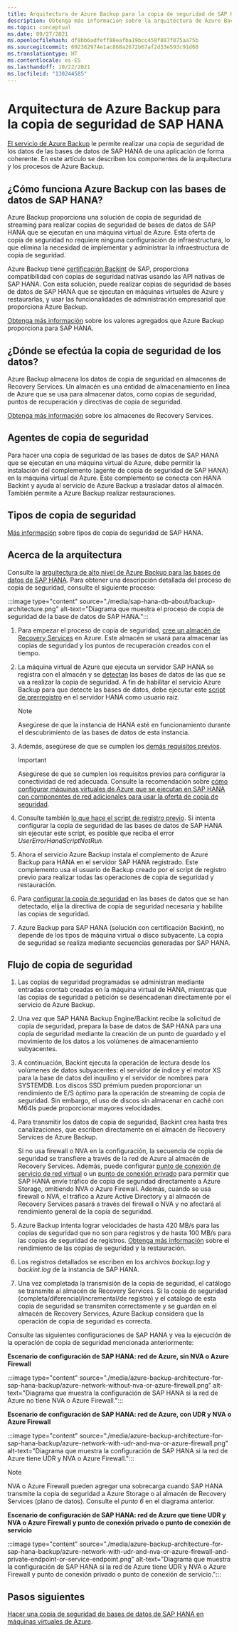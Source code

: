 ```yaml
---
title: Arquitectura de Azure Backup para la copia de seguridad de SAP HANA
description: Obtenga más información sobre la arquitectura de Azure Backup para la copia de seguridad de SAP HANA.
ms.topic: conceptual
ms.date: 09/27/2021
ms.openlocfilehash: df8bb6adfeff88eafba19bcc459f887f075aa75b
ms.sourcegitcommit: 692382974e1ac868a2672b67af2d33e593c91d60
ms.translationtype: HT
ms.contentlocale: es-ES
ms.lasthandoff: 10/22/2021
ms.locfileid: "130244585"
---
```

# <a name="azure-backup-architecture-for-sap-hana-backup"></a>Arquitectura de Azure Backup para la copia de seguridad de SAP HANA

[El servicio de Azure Backup](./backup-overview.md) le permite realizar una copia de seguridad de los datos de las bases de datos de SAP HANA de una aplicación de forma coherente. En este artículo se describen los componentes de la arquitectura y los procesos de Azure Backup.

## <a name="how-does-azure-backup-work-with-sap-hana-databases"></a>¿Cómo funciona Azure Backup con las bases de datos de SAP HANA?

Azure Backup proporciona una solución de copia de seguridad de streaming para realizar copias de seguridad de bases de datos de SAP HANA que se ejecutan en una máquina virtual de Azure. Esta oferta de copia de seguridad no requiere ninguna configuración de infraestructura, lo que elimina la necesidad de implementar y administrar la infraestructura de copia de seguridad.

Azure Backup tiene [certificación Backint](https://www.sap.com/dmc/exp/2013_09_adpd/enEN/#/d/solutions?id=8f3fd455-a2d7-4086-aa28-51d8870acaa5) de SAP, proporciona compatibilidad con copias de seguridad nativas usando las API nativas de SAP HANA. Con esta solución, puede realizar copias de seguridad de bases de datos de SAP HANA que se ejecutan en máquinas virtuales de Azure y restaurarlas, y usar las funcionalidades de administración empresarial que proporciona Azure Backup.

[Obtenga más información](./sap-hana-db-about.md#added-value) sobre los valores agregados que Azure Backup proporciona para SAP HANA.

## <a name="where-is-the-data-backed-up"></a>¿Dónde se efectúa la copia de seguridad de los datos?

Azure Backup almacena los datos de copia de seguridad en almacenes de Recovery Services. Un almacén es una entidad de almacenamiento en línea de Azure que se usa para almacenar datos, como copias de seguridad, puntos de recuperación y directivas de copia de seguridad.

[Obtenga más información](./backup-azure-backup-faq.yml) sobre los almacenes de Recovery Services.

## <a name="backup-agents"></a>Agentes de copia de seguridad

Para hacer una copia de seguridad de las bases de datos de SAP HANA que se ejecutan en una máquina virtual de Azure, debe permitir la instalación del complemento (agente de copia de seguridad de SAP HANA) en la máquina virtual de Azure. Este complemento se conecta con HANA Backint y ayuda al servicio de Azure Backup a trasladar datos al almacén. También permite a Azure Backup realizar restauraciones.

## <a name="backup-types"></a>Tipos de copia de seguridad

[Más información](./backup-architecture.md#sap-hana-backup-types) sobre tipos de copia de seguridad de SAP HANA.

## <a name="about-architecture"></a>Acerca de la arquitectura

Consulte la [arquitectura de alto nivel de Azure Backup para las bases de datos de SAP HANA](./sap-hana-db-about.md#backup-architecture). Para obtener una descripción detallada del proceso de copia de seguridad, consulte el siguiente proceso:

:::image type="content" source="./media/sap-hana-db-about/backup-architecture.png" alt-text="Diagrama que muestra el proceso de copia de seguridad de la base de datos de SAP HANA.":::

1. Para empezar el proceso de copia de seguridad, [cree un almacén de Recovery Services](./tutorial-backup-sap-hana-db.md#create-a-recovery-services-vault) en Azure. Este almacén se usará para almacenar las copias de seguridad y los puntos de recuperación creados con el tiempo.

1. La máquina virtual de Azure que ejecuta un servidor SAP HANA se registra con el almacén y se [detectan](./tutorial-backup-sap-hana-db.md#discover-the-databases) las bases de datos de las que se va a realizar la copia de seguridad. A fin de habilitar el servicio Azure Backup para que detecte las bases de datos, debe ejecutar este [script de prerregistro](https://go.microsoft.com/fwlink/?linkid=2173610) en el servidor HANA como usuario raíz. 
   >[!Note]
   >Asegúrese de que la instancia de HANA esté en funcionamiento durante el descubrimiento de las bases de datos de esta instancia.

1. Además, asegúrese de que se cumplen los [demás requisitos previos](./tutorial-backup-sap-hana-db.md#prerequisites).

   >[!Important]
   >Asegúrese de que se cumplen los requisitos previos para configurar la conectividad de red adecuada. Consulte la recomendación sobre [cómo configurar máquinas virtuales de Azure que se ejecutan en SAP HANA con componentes de red adicionales para usar la oferta de copia de seguridad](./tutorial-backup-sap-hana-db.md#set-up-network-connectivity).

1. Consulte también [lo que hace el script de registro previo](./tutorial-backup-sap-hana-db.md#what-the-pre-registration-script-does). Si intenta configurar la copia de seguridad de las bases de datos de SAP HANA sin ejecutar este script, es posible que reciba el error _UserErrorHanaScriptNotRun_.

1. Ahora el servicio Azure Backup instala el complemento de Azure Backup para HANA en el servidor SAP HANA registrado. Este complemento usa el usuario de Backup creado por el script de registro previo para realizar todas las operaciones de copia de seguridad y restauración.

1. Para [configurar la copia de seguridad](./tutorial-backup-sap-hana-db.md#configure-backup) en las bases de datos que se han detectado, elija la directiva de copia de seguridad necesaria y habilite las copias de seguridad.

1. Azure Backup para SAP HANA (solución con certificación Backint), no depende de los tipos de máquina virtual o disco subyacente. La copia de seguridad se realiza mediante secuencias generadas por SAP HANA.

## <a name="backup-flow"></a>Flujo de copia de seguridad

1. Las copias de seguridad programadas se administran mediante entradas crontab creadas en la máquina virtual de HANA, mientras que las copias de seguridad a petición se desencadenan directamente por el servicio de Azure Backup.

1. Una vez que SAP HANA Backup Engine/Backint recibe la solicitud de copia de seguridad, prepara la base de datos de SAP HANA para una copia de seguridad mediante la creación de un punto de guardado y el movimiento de los datos a los volúmenes de almacenamiento subyacentes.

1. A continuación, Backint ejecuta la operación de lectura desde los volúmenes de datos subyacentes: el servidor de índice y el motor XS para la base de datos del inquilino y el servidor de nombres para SYSTEMDB. Los discos SSD prémium pueden proporcionar un rendimiento de E/S óptimo para la operación de streaming de copia de seguridad. Sin embargo, el uso de discos sin almacenar en caché con M64Is puede proporcionar mayores velocidades.

1. Para transmitir los datos de copia de seguridad, Backint crea hasta tres canalizaciones, que escriben directamente en el almacén de Recovery Services de Azure Backup.

   Si no usa firewall o NVA en la configuración, la secuencia de copia de seguridad se transfiere a través de la red de Azure al almacén de Recovery Services. Además, puede configurar [punto de conexión de servicio de red virtual](../virtual-network/virtual-network-service-endpoints-overview.md) o un [punto de conexión privado](../private-link/private-endpoint-overview.md) para permitir que SAP HANA envíe tráfico de copia de seguridad directamente a Azure Storage, omitiendo NVA o Azure Firewall. Además, cuando se usa firewall o NVA, el tráfico a Azure Active Directory y al almacén de Recovery Services pasará a través del firewall o NVA y no afectará al rendimiento general de la copia de seguridad. 

1. Azure Backup intenta lograr velocidades de hasta 420 MB/s para las copias de seguridad que no son para registros y de hasta 100 MB/s para las copias de seguridad de registros. [Obtenga más información](./tutorial-backup-sap-hana-db.md#understanding-backup-and-restore-throughput-performance) sobre el rendimiento de las copias de seguridad y la restauración.

1. Los registros detallados se escriben en los archivos _backup.log_ y _backint.log_ de la instancia de SAP HANA.

1. Una vez completada la transmisión de la copia de seguridad, el catálogo se transmite al almacén de Recovery Services. Si la copia de seguridad (completa/diferencial/incremental/de registro) y el catálogo de esta copia de seguridad se transmiten correctamente y se guardan en el almacén de Recovery Services, Azure Backup considera que la operación de copia de seguridad es correcta.

Consulte las siguientes configuraciones de SAP HANA y vea la ejecución de la operación de copia de seguridad mencionada anteriormente:

**Escenario de configuración de SAP HANA: red de Azure, sin NVA o Azure Firewall**

:::image type="content" source="./media/azure-backup-architecture-for-sap-hana-backup/azure-network-without-nva-or-azure-firewall.png" alt-text="Diagrama que muestra la configuración de SAP HANA si la red de Azure no tiene NVA o Azure Firewall.":::

**Escenario de configuración de SAP HANA: red de Azure, con UDR y NVA o Azure Firewall**

:::image type="content" source="./media/azure-backup-architecture-for-sap-hana-backup/azure-network-with-udr-and-nva-or-azure-firewall.png" alt-text="Diagrama que muestra la configuración de SAP HANA si la red de Azure tiene UDR y NVA o Azure Firewall.":::

>[!Note]
>NVA o Azure Firewall pueden agregar una sobrecarga cuando SAP HANA transmite la copia de seguridad a Azure Storage o al almacén de Recovery Services (plano de datos). Consulte el _punto 6_ en el diagrama anterior.

**Escenario de configuración de SAP HANA: red de Azure que tiene UDR y NVA o Azure Firewall y punto de conexión privado o punto de conexión de servicio**

:::image type="content" source="./media/azure-backup-architecture-for-sap-hana-backup/azure-network-with-udr-and-nva-or-azure-firewall-and-private-endpoint-or-service-endpoint.png" alt-text="Diagrama que muestra la configuración de SAP HANA si la red de Azure tiene UDR y NVA o Azure Firewall y punto de conexión privado o punto de conexión de servicio.":::

## <a name="next-steps"></a>Pasos siguientes

[Hacer una copia de seguridad de bases de datos de SAP HANA en máquinas virtuales de Azure](./backup-azure-sap-hana-database.md).

